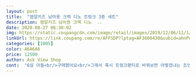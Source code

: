 ```yaml
---
layout: post 
title:  "엠알키즈 남아용 크랙 디노 트렁크 3종 세트" 
description: 엠알키즈 남아용 크랙 디노  ..
date: 2020-08-27 06:30:02 
img: https://static.coupangcdn.com/image/retail/images/2019/12/06/11/1/82052ef1-f613-4f9d-b034-e82fdb649710.jpg 
linkUrl: https://link.coupang.com/re/AFFSDP?lptag=AF3600438&subid=ahnPublicAsk&pageKey=1066105028&itemId=2012933322&vendorItemId=70012746331&traceid=V0-113-846a70cbd8a8d552 
categories: [1005] 
color: A6A6A6 
price: 12500 
author: Ask View Shop 
cont:  "6살 아들<br/>구매했어요<br/>그래서 혹시 트렁크팬티로 바꿔보면 어떻겠냐는 조언에<br/>노팬티로 다닐수는 없기에... <br/>.<br/> ㅠ<br/>면도 100%라 더 괜찮아요^^<br/>바지를 입더니... <br/>.<br/> 불편해서 못입겠다고 해요<br/>사이즈도 잘 맞고  디자인도 좋아요<br/>아 성공인가?! 했는데<br/>아이가 삼각 팬티를 더워하는 것 같아 이번에 사각 트렁크로 바꿔줬는데 통기성도 좋고 편해 하네요<br/>어릴적부터 불편한옷은 질색했어요<br/>어찌보면 얇은 바지 두개를 겹쳐입는 느낌일수도 있겠다 싶어요<br/>이제 팬티도 불편한지 자꾸 고추부분을 잡아 당기더라구요<br/>지금 입던 게 사이즈가 75라 좀 작아 한치수 큰 80 신청했는 데 좀 많이 넉넉하네요.<br/> 입혀보니 반바지로 입을려고 하네요.<br/> ㅎㅎ 작은거 보다 조금 넉넉한 게 낫지 않을까 싶네요.<br/><br/>트렁크팬티 입어보더니 편하다구 하더라구요<br/>패션은 포기하고 편한옷으로 찾아 입히는데<br/>팬티가 작지도 않고 젖지도 않고 왜 불편한지 정확히 얘기를 안해주니 답답... <br/>.<br/><br/>한여름 집에서 편하게 입기엔 좋을것 같아요 ;;<br/>" 
---
```

